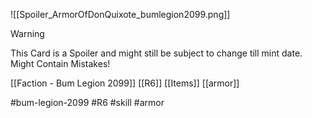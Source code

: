 ![[Spoiler_ArmorOfDonQuixote_bumlegion2099.png]]


> [!warning] 
> This Card is a Spoiler and might still be subject to change till mint date. 
> Might Contain Mistakes!


[[Faction - Bum Legion 2099]]
[[R6]]
[[Items]]
[[armor]]

#bum-legion-2099 #R6 #skill  #armor 